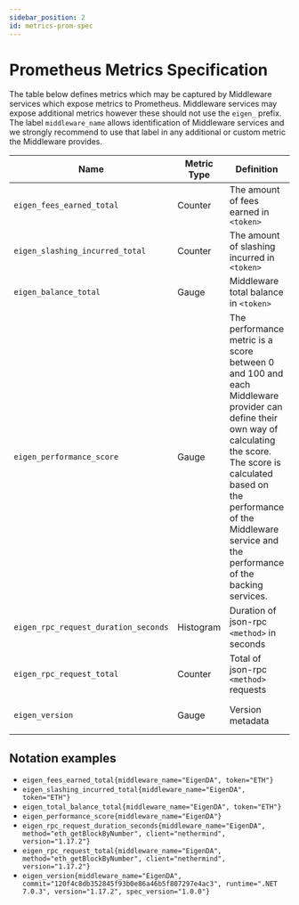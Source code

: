 ```yaml
---
sidebar_position: 2
id: metrics-prom-spec
---
```


# Prometheus Metrics Specification

The table below defines metrics which may be captured by Middleware services which expose metrics to Prometheus. Middleware services may expose additional metrics however these should not use the `eigen_` prefix. The label `middleware_name` allows identification of Middleware services and we strongly recommend to use that label in any additional or custom metric the Middleware provides.

| Name | Metric Type | Definition | Labels |
|---|---|---|---|
| `eigen_fees_earned_total` | Counter | The amount of fees earned in `<token>` | `middleware_name`, `token` |
| `eigen_slashing_incurred_total` | Counter | The amount of slashing incurred in `<token>` | `middleware_name`, `token` |
| `eigen_balance_total` | Gauge | Middleware total balance in `<token>` | `middleware_name`, `token` |
| `eigen_performance_score` | Gauge | The performance metric is a score between 0 and 100 and each Middleware provider can define their own way of calculating the score. The score is calculated based on the performance of the Middleware service and the performance of the backing  services. | `middleware_name` |
| `eigen_rpc_request_duration_seconds` | Histogram | Duration of json-rpc `<method>` in seconds | `middleware_name`,`method`, `client`, `version` |
| `eigen_rpc_request_total` | Counter | Total of json-rpc `<method>` requests | `middleware_name`, `method`,`client`,`version` |
| `eigen_version` | Gauge | Version metadata | `middleware_name`, `commit`, `runtime`, `version`, `spec_version` |

## Notation examples

* `eigen_fees_earned_total{middleware_name="EigenDA", token="ETH"}`
* `eigen_slashing_incurred_total{middleware_name="EigenDA", token="ETH"}`
* `eigen_total_balance_total{middleware_name="EigenDA", token="ETH"}`
* `eigen_performance_score{middleware_name="EigenDA"}`
* `eigen_rpc_request_duration_seconds{middleware_name="EigenDA", method="eth_getBlockByNumber", client="nethermind", version="1.17.2"}`
* `eigen_rpc_request_total{middleware_name="EigenDA", method="eth_getBlockByNumber", client="nethermind", version="1.17.2"}` 
* `eigen_version{middleware_name="EigenDA", commit="120f4c8db352845f93b0e86a46b5f807297e4ac3", runtime=".NET 7.0.3", version="1.17.2", spec_version="1.0.0"}`